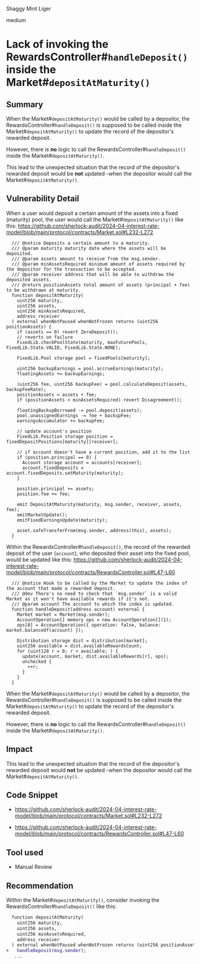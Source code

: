 Shaggy Mint Liger

medium

# Lack of invoking the RewardsController#`handleDeposit()` inside the Market#`depositAtMaturity()`

## Summary

When the Market#`depositAtMaturity()` would be called by a depositor, the RewardsController#`handleDeposit()` is supposed to be called inside the Market#`depositAtMaturity()` to update the record of the depositor's rewarded deposit.

However, there is **no** logic to call the RewardsController#`handleDeposit()` inside the  Market#`depositAtMaturity()`.

This lead to the unexpected situation that the record of the depositor's rewarded deposit would be **not** updated -when the depositor would call the Market#`depositAtMaturity()`. 


## Vulnerability Detail

When a user would deposit a certain amount of the assets into a fixed (maturity) pool, the user would call the Market#`depositAtMaturity()` like this:
https://github.com/sherlock-audit/2024-04-interest-rate-model/blob/main/protocol/contracts/Market.sol#L232-L272
```solidity
  /// @notice Deposits a certain amount to a maturity.
  /// @param maturity maturity date where the assets will be deposited.
  /// @param assets amount to receive from the msg.sender.
  /// @param minAssetsRequired minimum amount of assets required by the depositor for the transaction to be accepted.
  /// @param receiver address that will be able to withdraw the deposited assets.
  /// @return positionAssets total amount of assets (principal + fee) to be withdrawn at maturity.
  function depositAtMaturity(
    uint256 maturity,
    uint256 assets,
    uint256 minAssetsRequired,
    address receiver
  ) external whenNotPaused whenNotFrozen returns (uint256 positionAssets) {
    if (assets == 0) revert ZeroDeposit();
    // reverts on failure
    FixedLib.checkPoolState(maturity, maxFuturePools, FixedLib.State.VALID, FixedLib.State.NONE);

    FixedLib.Pool storage pool = fixedPools[maturity];

    uint256 backupEarnings = pool.accrueEarnings(maturity);
    floatingAssets += backupEarnings;

    (uint256 fee, uint256 backupFee) = pool.calculateDeposit(assets, backupFeeRate);
    positionAssets = assets + fee;
    if (positionAssets < minAssetsRequired) revert Disagreement();

    floatingBackupBorrowed -= pool.deposit(assets); 
    pool.unassignedEarnings -= fee + backupFee;
    earningsAccumulator += backupFee;

    // update account's position
    FixedLib.Position storage position = fixedDepositPositions[maturity][receiver];

    // if account doesn't have a current position, add it to the list
    if (position.principal == 0) {
      Account storage account = accounts[receiver];
      account.fixedDeposits = account.fixedDeposits.setMaturity(maturity);
    }

    position.principal += assets;
    position.fee += fee;

    emit DepositAtMaturity(maturity, msg.sender, receiver, assets, fee);
    emitMarketUpdate();
    emitFixedEarningsUpdate(maturity);

    asset.safeTransferFrom(msg.sender, address(this), assets);
  }
```

Within the RewardsController#`handleDeposit()`, the record of the rewarded deposit of the user (`account`), who deposited their asset into the fixed pool, would be updated like this:
https://github.com/sherlock-audit/2024-04-interest-rate-model/blob/main/protocol/contracts/RewardsController.sol#L47-L60
```solidity
  /// @notice Hook to be called by the Market to update the index of the account that made a rewarded deposit.
  /// @dev There's no need to check that `msg.sender` is a valid Market as it won't have available rewards if it's not.
  /// @param account The account to which the index is updated.
  function handleDeposit(address account) external {
    Market market = Market(msg.sender);
    AccountOperation[] memory ops = new AccountOperation[](1);
    ops[0] = AccountOperation({ operation: false, balance: market.balanceOf(account) });

    Distribution storage dist = distribution[market];
    uint256 available = dist.availableRewardsCount;
    for (uint128 r = 0; r < available; ) {
      update(account, market, dist.availableRewards[r], ops);
      unchecked {
        ++r;
      }
    }
  }
```

When the Market#`depositAtMaturity()` would be called by a depositor, the RewardsController#`handleDeposit()` is supposed to be called inside the Market#`depositAtMaturity()` to update the record of the depositor's rewarded deposit.

However, there is **no** logic to call the RewardsController#`handleDeposit()` inside the  Market#`depositAtMaturity()`.


## Impact

This lead to the unexpected situation that the record of the depositor's rewarded deposit would **not** be updated -when the depositor would call the Market#`depositAtMaturity()`. 


## Code Snippet

- https://github.com/sherlock-audit/2024-04-interest-rate-model/blob/main/protocol/contracts/Market.sol#L232-L272

- https://github.com/sherlock-audit/2024-04-interest-rate-model/blob/main/protocol/contracts/RewardsController.sol#L47-L60


## Tool used
- Manual Review


## Recommendation
Within the Market#`depositAtMaturity()`, consider invoking the RewardsController#`handleDeposit()` like this:
```diff
  function depositAtMaturity(
    uint256 maturity,
    uint256 assets,
    uint256 minAssetsRequired,
    address receiver
  ) external whenNotPaused whenNotFrozen returns (uint256 positionAssets) {
+   handleDeposit(msg.sender);
   ...
```
